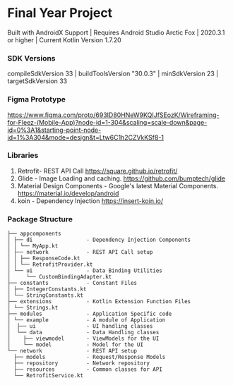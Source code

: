 
# Final Year Project

Built with AndroidX Support | Requires Android Studio Arctic Fox | 2020.3.1 or higher | Current Kotlin Version 1.7.20


### SDK Versions

compileSdkVersion 33 | buildToolsVersion "30.0.3" | minSdkVersion 23 | targetSdkVersion 33


### Figma Prototype 
https://www.figma.com/proto/693ID80HNeW9KQIJfSEozK/Wireframing-for-Fleez-(Mobile-App)?node-id=1-304&scaling=scale-down&page-id=0%3A1&starting-point-node-id=1%3A304&mode=design&t=Ltw6C1h2CZVkKSf8-1


### Libraries

1. Retrofit- REST API Call
https://square.github.io/retrofit/
2. Glide - Image Loading and caching.
https://github.com/bumptech/glide
3. Material Design Components - Google's latest Material Components.
https://material.io/develop/android
4. koin - Dependency Injection
https://insert-koin.io/



### Package Structure


```
├── appcomponents       
│ ├── di                 - Dependency Injection Components 
│ │ └── MyApp.kt
│ ├── network            - REST API Call setup
│ │ ├── ResponseCode.kt
│ │ └── RetrofitProvider.kt
│ └── ui                 - Data Binding Utilities
│     └── CustomBindingAdapter.kt
├── constants            - Constant Files
│ ├── IntegerConstants.kt
│ └── StringConstants.kt
├── extensions           - Kotlin Extension Function Files
│ └── Strings.kt
├── modules              - Application Specific code
│ └── example            - A module of Application 
│  ├── ui                - UI handling classes
│  └── data              - Data Handling classes
│    ├── viewmodel       - ViewModels for the UI
│    └── model           - Model for the UI
└── network              - REST API setup
  ├── models             - Request/Response Models
  ├── repository         - Network repository
  ├── resources          - Common classes for API
  └── RetrofitService.kt
```
